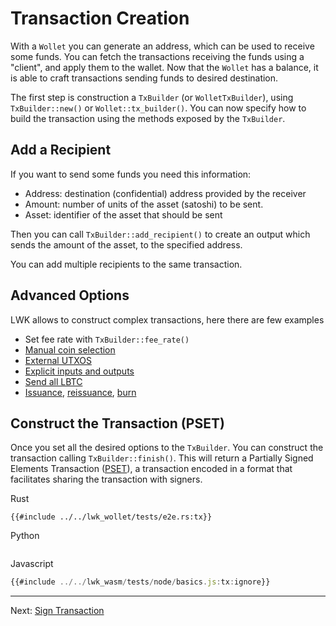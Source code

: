 # Transaction Creation
With a `Wollet` you can generate an address,
which can be used to receive some funds.
You can fetch the transactions receiving the funds using a "client",
and apply them to the wallet.
Now that the `Wollet` has a balance, it is able to craft transactions sending funds to desired destination.

The first step is construction a `TxBuilder` (or `WolletTxBuilder`), using `TxBuilder::new()` or `Wollet::tx_builder()`.
You can now specify how to build the transaction using the methods exposed by the `TxBuilder`.

## Add a Recipient
If you want to send some funds you need this information:
* Address: destination (confidential) address provided by the receiver
* Amount: number of units of the asset (satoshi) to be sent.
* Asset: identifier of the asset that should be sent

Then you can call `TxBuilder::add_recipient()` to create an output which sends the amount of the asset, to the specified address.

You can add multiple recipients to the same transaction.

## Advanced Options
LWK allows to construct complex transactions, here there are few examples
* Set fee rate with `TxBuilder::fee_rate()`
* [Manual coin selection](manual.md)
* [External UTXOS](external.md)
* [Explicit inputs and outputs](explicit.md)
* [Send all LBTC](sendall.md)
* [Issuance](issuance.md), [reissuance](reissuance.md), [burn](burn.md)

## Construct the Transaction (PSET)
Once you set all the desired options to the `TxBuilder`.
You can construct the transaction calling `TxBuilder::finish()`.
This will return a Partially Signed Elements Transaction ([PSET](https://github.com/ElementsProject/elements/blob/master/doc/pset.mediawiki)),
a transaction encoded in a format that facilitates sharing the transaction with signers.

<custom-tabs category="lang">
<div slot="title">Rust</div>
<section>

```rust,ignore
{{#include ../../lwk_wollet/tests/e2e.rs:tx}}
```
</section>

<div slot="title">Python</div>
<section>

```python
```
</section>

<div slot="title">Javascript</div>
<section>

```typescript
{{#include ../../lwk_wasm/tests/node/basics.js:tx:ignore}}
```
</section>
</custom-tabs>

----

Next: [Sign Transaction](sign.md)
